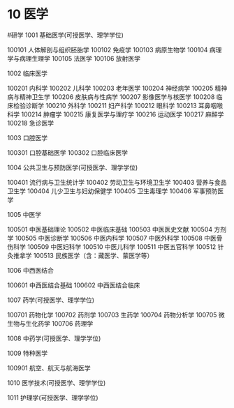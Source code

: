 # 10 医学
#研学
1001 基础医学(可授医学、理学学位)

100101 人体解剖与组织胚胎学
100102 免疫学
100103 病原生物学
100104 病理学与病理生理学
100105 法医学
100106 放射医学

1002 临床医学

100201 内科学
100202 儿科学
100203 老年医学
100204 神经病学
100205 精神病与精神卫生学
100206 皮肤病与性病学
100207 影像医学与核医学
100208 临床检验诊断学
100210 外科学
100211 妇产科学
100212 眼科学
100213 耳鼻咽喉科学
100214 肿瘤学
100215 康复医学与理疗学
100216 运动医学
100217 麻醉学
100218 急诊医学

1003 口腔医学

100301 口腔基础医学
100302 口腔临床医学

1004 公共卫生与预防医学(可授医学、理学学位)

100401 流行病与卫生统计学
100402 劳动卫生与环境卫生学
100403 营养与食品卫生学
100404 儿少卫生与妇幼保健学
100405 卫生毒理学
100406 军事预防医学

1005 中医学

100501 中医基础理论
100502 中医临床基础
100503 中医医史文献
100504 方剂学
100505 中医诊断学
100506 中医内科学
100507 中医外科学
100508 中医骨伤科学
100509 中医妇科学
100510 中医儿科学
100511 中医五官科学
100512 针灸推拿学
100513 民族医学（含：藏医学、蒙医学等）

1006 中西医结合

100601 中西医结合基础
100602 中西医结合临床

1007 药学(可授医学、理学学位)

100701 药物化学
100702 药剂学
100703 生药学
100704 药物分析学
100705 微生物与生化药学
100706 药理学

1008 中药学(可授医学、理学学位)

1009 特种医学

100901 航空、航天与航海医学

1010 医学技术(可授医学、理学学位)

1011 护理学(可授医学、理学学位)